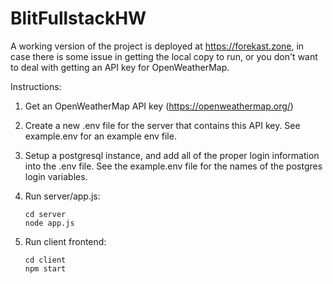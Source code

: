 # BlitFullstackHW

A working version of the project is deployed at https://forekast.zone, in case there is some issue in getting the local copy to run, or you don't want to deal with getting an API key for OpenWeatherMap.

Instructions:
1. Get an OpenWeatherMap API key (https://openweathermap.org/)
2. Create a new .env file for the server that contains this API key. See example.env for an example env file.
3. Setup a postgresql instance, and add all of the proper login information into the .env file. See the example.env file for the names of the postgres login variables.
4. Run server/app.js: 
    ```
    cd server
    node app.js
    ```
   
5. Run client frontend:
    ```
    cd client
    npm start
    ```
